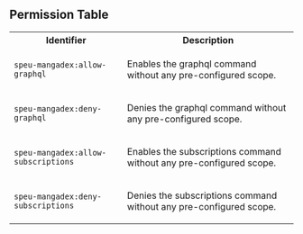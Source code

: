 
## Permission Table

<table>
<tr>
<th>Identifier</th>
<th>Description</th>
</tr>


<tr>
<td>

`speu-mangadex:allow-graphql`

</td>
<td>

Enables the graphql command without any pre-configured scope.

</td>
</tr>

<tr>
<td>

`speu-mangadex:deny-graphql`

</td>
<td>

Denies the graphql command without any pre-configured scope.

</td>
</tr>

<tr>
<td>

`speu-mangadex:allow-subscriptions`

</td>
<td>

Enables the subscriptions command without any pre-configured scope.

</td>
</tr>

<tr>
<td>

`speu-mangadex:deny-subscriptions`

</td>
<td>

Denies the subscriptions command without any pre-configured scope.

</td>
</tr>
</table>
